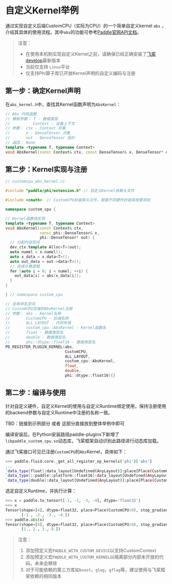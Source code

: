 # 自定义Kernel举例

通过实现自定义后端CustomCPU（实际为CPU）的一个简单自定义kernel `abs` ，介绍其具体的使用流程。其中`abs`的功能可参考[Paddle官网API文档](https://www.paddlepaddle.org.cn/documentation/docs/zh/api/paddle/abs_cn.html#abs)。


> 注意：
> - 在使用本机制实现自定义Kernel之前，请确保已经正确安装了[飞桨develop](https://github.com/PaddlePaddle/Paddle)最新版本
> - 当前仅支持 `Linux`平台
> - 仅支持Phi算子库已开放Kernel声明的自定义编码与注册


## 第一步：确定Kernel声明

在`abs_kernel.h`中，查找其Kernel函数声明为`AbsKernel`：

```c++
// Abs 内核函数
// 模板参数： T - 数据类型
//          Context - 设备上下文
// 参数： ctx - Context 对象
//       x - DenseTensor 对象
//       out - DenseTensor 指针
// 返回： None
template <typename T, typename Context>
void AbsKernel(const Context& ctx, const DenseTensor& x, DenseTensor* out);

```

## 第二步：Kernel实现与注册

```c++
// customcpu_abs_kernel.cc

#include "paddle/phi/extension.h" // 自定义Kernel依赖头文件

#include <cmath>  // CustomCPU封装库头文件，根据不同硬件封装库按需添加

namespace custom_cpu {

// Kernel函数体实现
template <typename T, typename Context>
void AbsKernel(const Context& ctx,
               const phi::DenseTensor& x,
               phi::DenseTensor* out) {
  // 分配内存空间
  dev_ctx.template Alloc<T>(out);
  auto numel = x.numel();
  auto x_data = x.data<T>();
  auto out_data = out->data<T>();
  // 完成计算逻辑
  for (auto i = 0; i < numel; ++i) {
    out_data[i] = abs(x_data[i]);
  }
}

} // namespace custom_cpu

// 全局命名空间
// CustomCPU后端的AbsKernel注册
// 参数： abs - Kernel名称
//       CustomCPU - 后端名称
//       ALL_LAYOUT - 内存布局
//       custom_cpu::AbsKernel - Kernel函数名
//       float - 数据类型名
//       double - 数据类型名
//       phi::dtype::float16 - 数据类型名
PD_REGISTER_PLUGIN_KERNEL(abs,
                          CustomCPU,
                          ALL_LAYOUT,
                          custom_cpu::AbsKernel,
                          float,
                          double,
                          phi::dtype::float16){}
```

## 第二步：编译与使用

针对自定义硬件，自定义Kernel的使用与自定义Runtime绑定使用，保持注册使用的backend参数与自定义Runtime中注册的名称一致。

TBD：链接到示例部分 或者 这部分直接放到整体举例中即可

编译安装后，在Python安装路径paddle-plugins下新增了`libpaddle_custom_cpu.so`动态库，飞桨框架自动识别此路径进行动态库加载。

通过飞桨接口可见已注册`CustomCPU`的`Abs`Kernel，具体如下：

```bash
>>> paddle.fluid.core._get_all_register_op_kernels('phi')['abs']
...
`data_type[float]:data_layout[Undefined(AnyLayout)]:place[Place(CustomCPU:0)]:library_type[PLAIN]`
`data_type[::paddle::platform::float16]:data_layout[Undefined(AnyLayout)]:place[Place(CustomCPU:0)]:library_type[PLAIN]`
`data_type[double]:data_layout[Undefined(AnyLayout)]:place[Place(CustomCPU:0)]:library_type[PLAIN]`
```

选定自定义Runtime，并执行计算：

```python
>>> x = paddle.to_tensor([-1, -2, -3, -4], dtype='float32')
>>> x
Tensor(shape=[4], dtype=float32, place=Place(CustomCPU:0), stop_gradient=True,
       [-1., -2., -3., -4.])
>>> paddle.abs(x)
Tensor(shape=[4], dtype=float32, place=Place(CustomCPU:0), stop_gradient=True,
       [1., 2., 3., 4.])
```

> 注意：
> 1. 添加预定义宏`PADDLE_WITH_CUSTOM_DEVICE`以支持CustomContext
> 2. 添加预定义宏`PADDLE_WITH_CUSTOM_KERNEL`以隔离部分内部未开放的代码，未来会移除
> 3. 对于可能依赖的第三方库如`boost`，`glog`，`gflag`等，建议使用与飞桨框架依赖的相同版本
